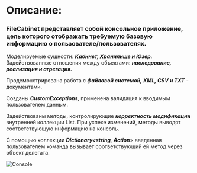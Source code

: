 # Описание:

### FileCabinet представляет собой консольное приложение, цель которого отображать требуемую базовую информацию о пользователе/пользователях.

Моделируемые сущности: ***Кабинет, Хранилище и Юзер.*** 
Задействованные отношения между объектами: ***наследование, реализация и агрегация.*** 


Продемонстрирована работа с ***файловой системой, XML, CSV и TXT*** - документами.


Созданы ***CustomExceptions***, применена валидация к вводимым пользователем данным.


Задействованы методы, контролирующие ***корректность модификации*** внутренней коллекции List<T>. При успехе изменений, методы выводят соответствующую информацию на консоль.


С помощью коллекции ***Dictionary<string, Action***> введенная пользователем команда вызывает соответствующий ей метод через объект делегата.

![Console](https://github.com/KseniaTabakova/Pictures/blob/master/4.png)
